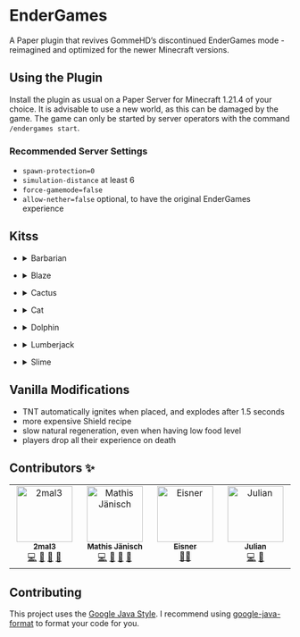 # EnderGames

A Paper plugin that revives GommeHD’s discontinued EnderGames mode - reimagined and optimized for the newer Minecraft
versions.

## Using the Plugin

Install the plugin as usual on a Paper Server for Minecraft 1.21.4 of your choice. It is advisable to use a new world,
as this can be damaged by the game.
The game can only be started by server operators with the command `/endergames start`.

### Recommended Server Settings

- `spawn-protection=0`
- `simulation-distance` at least 6
- `force-gamemode=false`
- `allow-nether=false` optional, to have the original EnderGames experience

## Kitss

- <details>
  <summary>Barbarian</summary>

    - deals more attack damage the hungriere he is (+2,5% damage per half hunger missing)
    - equipment: wooden sword and full Llather armor with Unbreaking I

</details>

- <details>
  <summary>Blaze</summary>

    - can leave a fire trail for a short time
    - is immune to fire damage, but gains Weakness I in water
    - sword or bow hits have a 20% chance of igniting enemies
    - equipment: golden sword and Blaze Powder to activate Burn ability

</details>

- <details>
  <summary>Cactus</summary>

    - dealths thorns damage to attackers
    - can sneak to disguise itself as cactus
    - equipment: green leather helmet and leggings

</details>

- <details>
  <summary>Cat</summary>

    - eating fish gives Speed III for 30 seconds
    - the empty hand deals +2 extra Damage
    - fall damage is reduced by 50%
    - equipment: 20 raw fish

</details>

- <details>
  <summary>Dolphin</summary>

    - has permanent Conduit Power and Dolphins Grace
    - gets Regeneration and Resistance in water
    - has Weakness on Land
    - swimming gives fish
    - equipment: blue leather boots, water bucket

</details>

- <details>
  <summary>Lumberjack</summary>

    - mining a log directly destroys its entire tree
    - all axes get enchanted with Sharpness I
    - equipment: wooden axe with Sharpness I, red leather chestplate and blue leather leggings

</details>

- <details>
  <summary>Slime</summary>

    - occasionally gains slimeballs when jumping
    - slimeballs can be thrown at enemies, giving them slowness
    - has Jump Boos II
    - spawns small slimes when hit
    - equipment: 10 slimeballs, green leather chestplate and boots

</details>

## Vanilla Modifications

- TNT automatically ignites when placed, and explodes after 1.5 seconds
- more expensive Shield recipe
- slow natural regeneration, even when having low food level
- players drop all their experience on death

## Contributors ✨

<!-- ALL-CONTRIBUTORS-LIST:START - Do not remove or modify this section -->
<!-- prettier-ignore-start -->
<!-- markdownlint-disable -->
<table>
  <tbody>
    <tr>
      <td align="center" valign="top" width="14.28%"><a href="https://github.com/2mal3"><img src="https://avatars.githubusercontent.com/u/56305732?v=4?s=100" width="100px;" alt="2mal3"/><br /><sub><b>2mal3</b></sub></a><br /><a href="https://github.com/2mal3/EnderGames/commits?author=2mal3" title="Code">💻</a> <a href="https://github.com/2mal3/EnderGames/commits?author=2mal3" title="Documentation">📖</a> <a href="#ideas-2mal3" title="Ideas, Planning, & Feedback">🤔</a> <a href="#userTesting-2mal3" title="User Testing">📓</a></td>
      <td align="center" valign="top" width="14.28%"><a href="https://github.com/MCsharerGIT"><img src="https://avatars.githubusercontent.com/u/98043315?v=4?s=100" width="100px;" alt="Mathis Jänisch"/><br /><sub><b>Mathis Jänisch</b></sub></a><br /><a href="https://github.com/2mal3/EnderGames/commits?author=MCsharerGIT" title="Code">💻</a> <a href="#ideas-MCsharerGIT" title="Ideas, Planning, & Feedback">🤔</a> <a href="#userTesting-MCsharerGIT" title="User Testing">📓</a> <a href="https://github.com/2mal3/EnderGames/commits?author=MCsharerGIT" title="Documentation">📖</a></td>
      <td align="center" valign="top" width="14.28%"><a href="https://github.com/EisnerCode"><img src="https://avatars.githubusercontent.com/u/100302756?v=4?s=100" width="100px;" alt="Eisner"/><br /><sub><b>Eisner</b></sub></a><br /><a href="#mentoring-EisnerCode" title="Mentoring">🧑‍🏫</a></td>
      <td align="center" valign="top" width="14.28%"><a href="https://github.com/6mal7"><img src="https://avatars.githubusercontent.com/u/184911647?v=4?s=100" width="100px;" alt="Julian"/><br /><sub><b>Julian</b></sub></a><br /><a href="https://github.com/2mal3/EnderGames/commits?author=6mal7" title="Code">💻</a> <a href="#ideas-6mal7" title="Ideas, Planning, & Feedback">🤔</a></td>
    </tr>
  </tbody>
</table>

<!-- markdownlint-restore -->
<!-- prettier-ignore-end -->

<!-- ALL-CONTRIBUTORS-LIST:END -->

## Contributing

This project uses the [Google Java Style](https://google.github.io/styleguide/javaguide.html).
I recommend using [google-java-format](https://github.com/google/google-java-format) to format your code for you.
